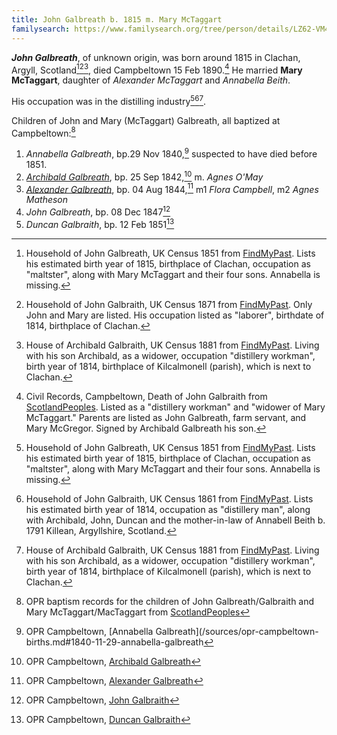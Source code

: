 ```yaml
---
title: John Galbreath b. 1815 m. Mary McTaggart
familysearch: https://www.familysearch.org/tree/person/details/LZ62-VM4
---
```

***John Galbreath***, of unknown origin, was born around 1815 in Clachan, Argyll, Scotland[^census1851][^census1871][^census1881], died Campbeltown 15 Feb 1890.[^death] He married **Mary McTaggart**, daughter of *Alexander McTaggart* and *Annabella Beith*.

His occupation was in the distilling industry[^census1851][^census1861][^census1881].

Children of John and Mary (McTaggart) Galbreath, all baptized at Campbeltown:[^oprchildren]

1. *Annabella Galbreath*, bp.29 Nov 1840,[^annabella-birth] suspected to have died before 1851.
2. *[Archibald Galbreath](galbreath-archibald-1842.md)*, bp. 25 Sep 1842,[^archibald-birth] m. *Agnes O'May*
3. *[Alexander Galbreath](galbraith-alexander-1844.md)*, bp. 04 Aug 1844,[^alexander-birth] m1 *Flora Campbell*, m2 *Agnes Matheson*
4. *John Galbreath*, bp. 08 Dec 1847[^john-birth]
5. *Duncan Galbraith*, bp. 12 Feb 1851[^duncan-birth]

[^oprchildren]: OPR baptism records for the children of John Galbreath/Galbraith and Mary McTaggart/MacTaggart from
[ScotlandPeoples](https://www.scotlandspeople.gov.uk/record-results?search_type=people&event=%28B%20OR%20C%20OR%20S%29&record_type%5B0%5D=opr_births&church_type=Old%20Parish%20Registers&dl_cat=church&dl_rec=church-births-baptisms&surname=galbreath&surname_so=fuzzy&forename_so=starts&from_year=1830&to_year=1860&parent_names_so=exact&parent_name_two=MCTAGGART&parent_name_two_so=fuzzy&record=Church%20of%20Scotland%20%28old%20parish%20registers%29%20Roman%20Catholic%20Church%20Other%20churches&sort=asc&order=Date&field=year)

[^census1841]: Household of John Galbreath, UK Census 1841 from [FindMyPast](https://www.findmypast.com/transcript?id=GBC%2F1841%2F0016597452).
Lists occupations as "Ag Lab" (farm laborer), along with his wife and first child Annabella.

[^census1851]: Household of John Galbreath, UK Census 1851 from [FindMyPast](https://www.findmypast.com/transcript?id=GBC/1851/0019256008&expand=true). Lists his estimated birth year of 1815, birthplace of Clachan, occupation as "maltster", along with Mary McTaggart and their four sons.  Annabella is missing.

[^census1861]: Household of John Galbraith, UK Census 1861 from [FindMyPast](https://www.findmypast.com/transcript?id=GBC%2F1861%2F0022162723). Lists his estimated birth year of 1814, occupation as "distillery man", along with Archibald, John, Duncan and the mother-in-law of Annabell Beith b. 1791 Killean, Argyllshire, Scotland.

[^census1871]: Household of John Galbraith, UK Census 1871 from [FindMyPast](https://www.findmypast.com/transcript?id=GBC/1871/0023441340). Only John and Mary are listed.  His occupation listed as "laborer", birthdate of 1814, birthplace of Clachan.

[^census1881]: House of Archibald Galbraith, UK Census 1881 from [FindMyPast](https://www.findmypast.com/transcript?id=GBC/1881/0029344266&expand=true). Living with his son Archibald, as a widower, occupation "distillery workman", birth year of 1814, birthplace of Kilcalmonell (parish), which is next to Clachan.

[^death]: Civil Records, Campbeltown, Death of John Galbraith from [ScotlandPeoples](https://www.scotlandspeople.gov.uk/view-image/nrs_stat_deaths/4272947). Listed as a "distillery workman" and "widower of Mary McTaggart." Parents are listed as John Galbreath, farm servant, and Mary McGregor.  Signed by Archibald Galbreath his son.

[^annabella-birth]: OPR Campbeltown, [Annabella Galbreath](/sources/opr-campbeltown-births.md#1840-11-29-annabella-galbreath

[^archibald-birth]: OPR Campbeltown, [Archibald Galbreath](/sources/opr-campbeltown-births.md#1842-09-25-archibald-galbreath)

[^alexander-birth]: OPR Campbeltown, [Alexander Galbreath](/sources/opr-campbeltown-births.md#1844-08-04-alexander-galbreath)

[^john-birth]: OPR Campbeltown, [John Galbraith](/sources/opr-campbeltown-births.md#1847-12-08-john-galbreath)

[^duncan-birth]: OPR Campbeltown, [Duncan Galbraith](/sources/opr-campbeltown-births.md#1851-02-12-duncan-galbraith)
